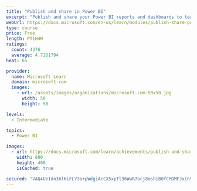 ```yaml
---
title: "Publish and share in Power BI"
excerpt: "Publish and share your Power BI reports and dashboards to teammates in your organization or to everyone on the web."
webUrl: https://docs.microsoft.com/en-us/learn/modules/publish-share-power-bi/
type: course
price: Free
length: PT1H4M
ratings:
  count: 4376
  average: 4.7161794
heat: 65

provider:
  name: Microsoft Learn
  domain: microsoft.com
  images:
    - url: /assets/images/organizations/microsoft.com-50x50.jpg
      width: 50
      height: 50

levels:
  - Intermediate

topics:
  - Power BI

images:
  - url: https://docs.microsoft.com/learn/achievements/publish-and-share-with-power-bi-desktop-social.png
    width: 800
    height: 400
    isCached: true

secured: "VAQ4Ue1dn36lKiFLY3o+pWdgiAcCX5xpTl36WwR7ocj8mshiB0fCMDMFJxih5+uluss9uEEYBz/EjHbH/5+/mr+DBl8Rt0ZeVoK3UTFezsSEmc5gAlXwdKzLQJtaFQB7+L5iFl9TSRF9VawSPs+5/HBvix2FHCEUEpaUeVveccB3BvuqVESEXKo3syrC6wCZT12BimI2HuDeGaRbG0mRcjr04wicayYxR7UqAWMpBILNdivkp2d4jqI0Kzh5MvQF0GBxxLOYpuSLiCfGdfp9+ysiJRU/V7n+6TR6bXwPo9Qg4yvABqSnpzE3uvojCu+BGkAtSVVtnlb+Fn6nuxVMYVj657Kmn4nfbI8UA9k98CNu7DkM2BGXd+1kaMpFue7V/YEDbEt9Ee4eNq36u3ElpKo+RN8w9nWc9ZB84CK1smI=;w80chU6LhnNMT+mncFmI7A=="
---
```


